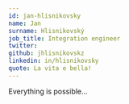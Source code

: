 ```yaml
---
id: jan-hlisnikovsky
name: Jan
surname: Hlisnikovský
job_title: Integration engineer
twitter:
github: jhlisnikovskz
linkedin: in/hlisnikovsky
quote: La vita e bella!
---
```


Everything is possible...
